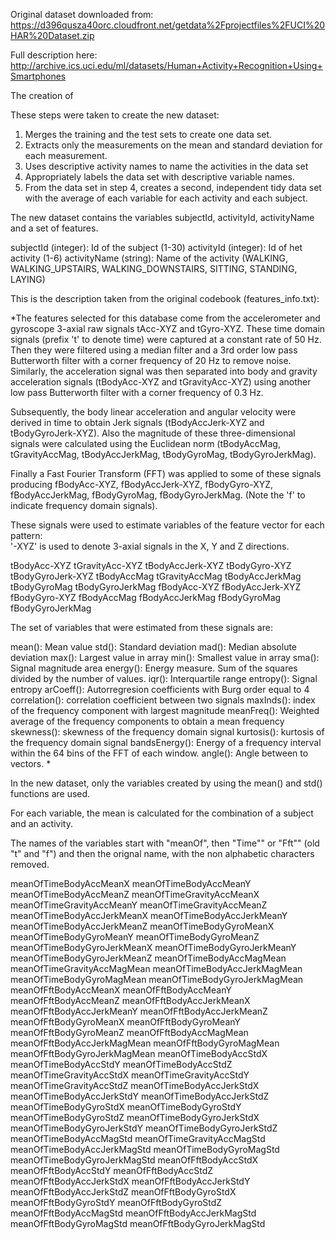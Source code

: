 Original dataset downloaded from: https://d396qusza40orc.cloudfront.net/getdata%2Fprojectfiles%2FUCI%20HAR%20Dataset.zip

Full description here: http://archive.ics.uci.edu/ml/datasets/Human+Activity+Recognition+Using+Smartphones


The creation of

These steps were taken to create the new dataset:

1. Merges the training and the test sets to create one data set.
2. Extracts only the measurements on the mean and standard deviation for each measurement. 
3. Uses descriptive activity names to name the activities in the data set
4. Appropriately labels the data set with descriptive variable names. 
5. From the data set in step 4, creates a second, independent tidy data set with the average of each variable for each activity and each subject.

The new dataset contains the variables subjectId, activityId, activityName and a set of features.

subjectId (integer): Id of the subject (1-30)
activityId (integer): Id of het activity (1-6)
activityName (string): Name of the activity (WALKING, WALKING_UPSTAIRS, WALKING_DOWNSTAIRS, SITTING, STANDING, LAYING)


This is the description taken from the original codebook (features_info.txt):

*The features selected for this database come from the accelerometer and gyroscope 3-axial raw signals tAcc-XYZ and tGyro-XYZ. These time domain signals (prefix 't' to denote time) were captured at a constant rate of 50 Hz. Then they were filtered using a median filter and a 3rd order low pass Butterworth filter with a corner frequency of 20 Hz to remove noise. Similarly, the acceleration signal was then separated into body and gravity acceleration signals (tBodyAcc-XYZ and tGravityAcc-XYZ) using another low pass Butterworth filter with a corner frequency of 0.3 Hz. 

Subsequently, the body linear acceleration and angular velocity were derived in time to obtain Jerk signals (tBodyAccJerk-XYZ and tBodyGyroJerk-XYZ). Also the magnitude of these three-dimensional signals were calculated using the Euclidean norm (tBodyAccMag, tGravityAccMag, tBodyAccJerkMag, tBodyGyroMag, tBodyGyroJerkMag). 

Finally a Fast Fourier Transform (FFT) was applied to some of these signals producing fBodyAcc-XYZ, fBodyAccJerk-XYZ, fBodyGyro-XYZ, fBodyAccJerkMag, fBodyGyroMag, fBodyGyroJerkMag. (Note the 'f' to indicate frequency domain signals). 

These signals were used to estimate variables of the feature vector for each pattern:  
'-XYZ' is used to denote 3-axial signals in the X, Y and Z directions.

tBodyAcc-XYZ
tGravityAcc-XYZ
tBodyAccJerk-XYZ
tBodyGyro-XYZ
tBodyGyroJerk-XYZ
tBodyAccMag
tGravityAccMag
tBodyAccJerkMag
tBodyGyroMag
tBodyGyroJerkMag
fBodyAcc-XYZ
fBodyAccJerk-XYZ
fBodyGyro-XYZ
fBodyAccMag
fBodyAccJerkMag
fBodyGyroMag
fBodyGyroJerkMag

The set of variables that were estimated from these signals are: 

mean(): Mean value
std(): Standard deviation
mad(): Median absolute deviation 
max(): Largest value in array
min(): Smallest value in array
sma(): Signal magnitude area
energy(): Energy measure. Sum of the squares divided by the number of values. 
iqr(): Interquartile range 
entropy(): Signal entropy
arCoeff(): Autorregresion coefficients with Burg order equal to 4
correlation(): correlation coefficient between two signals
maxInds(): index of the frequency component with largest magnitude
meanFreq(): Weighted average of the frequency components to obtain a mean frequency
skewness(): skewness of the frequency domain signal 
kurtosis(): kurtosis of the frequency domain signal 
bandsEnergy(): Energy of a frequency interval within the 64 bins of the FFT of each window.
angle(): Angle between to vectors.
*

In the new dataset, only the variables created by using the mean() and std() functions are used.

For each variable, the mean is calculated for the combination of a subject and an activity.

The names of the variables start with "meanOf", then "Time"" or "Fft"" (old "t" and "f") and then the orignal name, with the non alphabetic characters removed.

meanOfTimeBodyAccMeanX
meanOfTimeBodyAccMeanY
meanOfTimeBodyAccMeanZ
meanOfTimeGravityAccMeanX
meanOfTimeGravityAccMeanY
meanOfTimeGravityAccMeanZ
meanOfTimeBodyAccJerkMeanX
meanOfTimeBodyAccJerkMeanY
meanOfTimeBodyAccJerkMeanZ
meanOfTimeBodyGyroMeanX
meanOfTimeBodyGyroMeanY
meanOfTimeBodyGyroMeanZ
meanOfTimeBodyGyroJerkMeanX
meanOfTimeBodyGyroJerkMeanY
meanOfTimeBodyGyroJerkMeanZ
meanOfTimeBodyAccMagMean
meanOfTimeGravityAccMagMean
meanOfTimeBodyAccJerkMagMean
meanOfTimeBodyGyroMagMean
meanOfTimeBodyGyroJerkMagMean
meanOfFftBodyAccMeanX
meanOfFftBodyAccMeanY
meanOfFftBodyAccMeanZ
meanOfFftBodyAccJerkMeanX
meanOfFftBodyAccJerkMeanY
meanOfFftBodyAccJerkMeanZ
meanOfFftBodyGyroMeanX
meanOfFftBodyGyroMeanY
meanOfFftBodyGyroMeanZ
meanOfFftBodyAccMagMean
meanOfFftBodyAccJerkMagMean
meanOfFftBodyGyroMagMean
meanOfFftBodyGyroJerkMagMean
meanOfTimeBodyAccStdX
meanOfTimeBodyAccStdY
meanOfTimeBodyAccStdZ
meanOfTimeGravityAccStdX
meanOfTimeGravityAccStdY
meanOfTimeGravityAccStdZ
meanOfTimeBodyAccJerkStdX
meanOfTimeBodyAccJerkStdY
meanOfTimeBodyAccJerkStdZ
meanOfTimeBodyGyroStdX
meanOfTimeBodyGyroStdY
meanOfTimeBodyGyroStdZ
meanOfTimeBodyGyroJerkStdX
meanOfTimeBodyGyroJerkStdY
meanOfTimeBodyGyroJerkStdZ
meanOfTimeBodyAccMagStd
meanOfTimeGravityAccMagStd
meanOfTimeBodyAccJerkMagStd
meanOfTimeBodyGyroMagStd
meanOfTimeBodyGyroJerkMagStd
meanOfFftBodyAccStdX
meanOfFftBodyAccStdY
meanOfFftBodyAccStdZ
meanOfFftBodyAccJerkStdX
meanOfFftBodyAccJerkStdY
meanOfFftBodyAccJerkStdZ
meanOfFftBodyGyroStdX
meanOfFftBodyGyroStdY
meanOfFftBodyGyroStdZ
meanOfFftBodyAccMagStd
meanOfFftBodyAccJerkMagStd
meanOfFftBodyGyroMagStd
meanOfFftBodyGyroJerkMagStd




